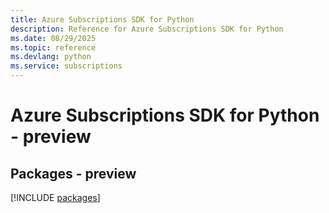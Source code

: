 ```yaml
---
title: Azure Subscriptions SDK for Python
description: Reference for Azure Subscriptions SDK for Python
ms.date: 08/29/2025
ms.topic: reference
ms.devlang: python
ms.service: subscriptions
---
```

# Azure Subscriptions SDK for Python - preview
## Packages - preview
[!INCLUDE [packages](subscriptions-index.md)]